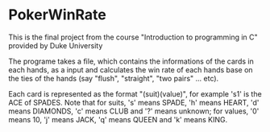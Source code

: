 # PokerWinRate
This is the final project from the course "Introduction to programming in C" provided by Duke University

The programe takes a file, which contains the informations of the cards in each hands, as a input and calculates the win rate of each hands base on the ties of the hands (say "flush", "straight", "two pairs" ... etc).

Each card is represented as the format "(suit)(value)", for example 's1' is the ACE of SPADES.
Note that for suits, 's' means SPADE, 'h' means HEART, 'd' means DIAMONDS, 'c' means CLUB and '?' means unknown; for values, '0' means 10, 'j' means JACK, 'q' means QUEEN and 'k' means KING.
